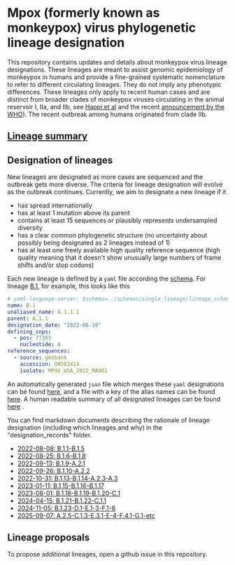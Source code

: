 # Mpox (formerly known as monkeypox) virus phylogenetic lineage designation

This repository contains updates and details about monkeypox virus lineage designations.
These lineages are meant to assist genomic epidemiology of monkeypox in humans and provide a fine-grained systematic nomenclature to refer to different circulating lineages.
They do not imply any phenotypic differences.
These lineages only apply to recent human cases and are distinct from broader clades of monkeypox viruses circulating in the animal reservoir I, IIa, and IIb, see [Happi et al](https://virological.org/t/urgent-need-for-a-non-discriminatory-and-non-stigmatizing-nomenclature-for-monkeypox-virus/853) and the recent [announcement by the WHO](https://worldhealthorganization.cmail20.com/t/ViewEmail/d/422BD62D623B6A3D2540EF23F30FEDED/F75AF81C90108C72B4B1B1F623478121?alternativeLink=False)).
The recent outbreak among humans originated from clade IIb.

## [Lineage summary](auto-generated/lineages.md)

## Designation of lineages

New lineages are designated as more cases are sequenced and the outbreak gets more diverse.
The criteria for lineage designation will evolve as the outbreak continues.
Currently, we aim to designate a new lineage if it

- has spread internationally
- has at least 1 mutation above its parent
- contains at least 15 sequences or plausibly represents undersampled diversity
- has a clear common phylogenetic structure (no uncertainty about possibly being designated as 2 lineages instead of 1)
- has at least one freely available high quality reference sequence (high quality meaning that it doesn't show unusually large numbers of frame shifts and/or stop codons)

Each new lineage is defined by a `yaml` file according the [schema](schemas/single_lineage/lineage_schema_1-0-0.yml).
For lineage [B.1](lineages/B.1.yml), for example, this looks like this

```yaml
# yaml-language-server: $schema=../schemas/single_lineage/lineage_schema_1-0-0.yml
name: B.1
unaliased_name: A.1.1.1
parent: A.1.1
designation_date: "2022-06-10"
defining_snps:
  - pos: 77383
    nucleotide: A
reference_sequences:
  - source: genbank
    accession: ON563414
    isolate: MPXV_USA_2022_MA001
```

An automatically generated `json` file which merges these `yaml` designations can be found [here](auto-generated/lineages.json), and a file with a key of the alias names can be found [here](auto-generated/alias_key.json).
A human readable summary of all designated lineages can be found [here](auto-generated/lineages.md) .

You can find markdown documents describing the rationale of lineage designation (including which lineages and why) in the "designation_records" folder.

- [2022-08-08: B.1.1-B.1.5](designation_records/B.1.1-B.1.5_2022-08-08.md)
- [2022-08-25: B.1.6-B.1.8](designation_records/B.1.6-B.1.8_2022-08-25.md)
- [2022-09-13: B.1.9-A.2.1](designation_records/B.1.9-A.2.1_2022-09-13.md)
- [2022-09-26: B.1.10-A.2.2](designation_records/B.1.10-A.2.2_2022-09-26.md)
- [2022-10-31: B.1.13-B.1.14-A.2.3-A.3](designation_records/B.1.13-B.1.14-A.2.3-A.3_2022-10-31.md)
- [2023-01-11: B.1.15-B.1.16-B.1.17](designation_records/B.1.15-B.1.16-B.1.17_2023-01-11.md)
- [2023-08-01: B.1.18-B.1.19-B.1.20-C.1](designation_records/B.1.18-B.1.19-B.1.20-C.1_2023-08-01.md)
- [2024-04-15: B.1.21-B.1.22-C.1.1](designation_records/B.1.21-B.1.22-C.1.1_2024-04-15.md)
- [2024-11-05: B.1.23-D.1-E.1-3-F.1-6](designation_records/B.1.23-D.1-E.1-3-F.1-6_2024-11-05.md)
- [2025-09-07: A.2.5-C.1.3-E.3.1-E-4-F.4.1-G.1-etc](designation_records/A.2.5-C.1.3-E.3.1-E-4-F.4.1-G.1-etc_2025-09-07.md)

## Lineage proposals

To propose additional lineages, open a github issue in this repository.
